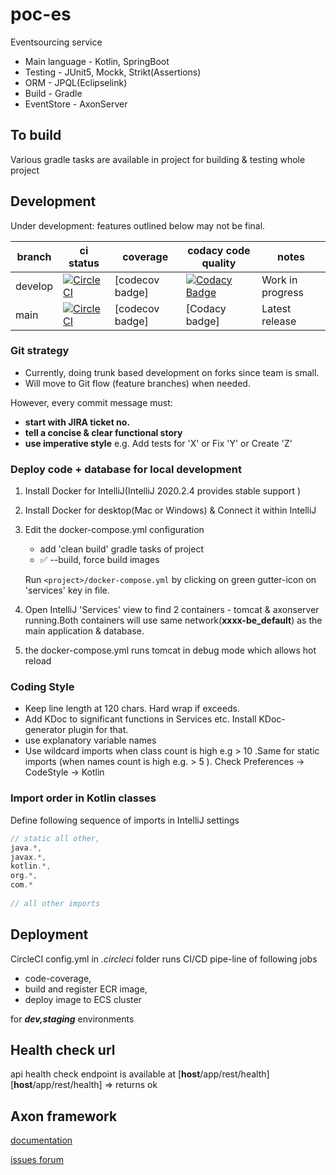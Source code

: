 # poc-es
Eventsourcing service

- Main language - Kotlin, SpringBoot
- Testing - JUnit5, Mockk, Strikt(Assertions)
- ORM - JPQL(Eclipselink)
- Build - Gradle
- EventStore - AxonServer

## To build

Various gradle tasks are available in project for building & testing whole project

## Development

Under development: features outlined below may not be final.

<!-- prettier-ignore -->
| branch  | ci status | coverage | codacy code quality | notes |
| ------  | --------- | -------- | ------------------- | ----- |
| develop | [![CircleCI](https://circleci.com/gh/ANZi-Credible/credible-es/tree/develop.svg?style=svg&circle-token=10014f7cd71881bdc6fd9d1fd0f6fb8bba974f0a)](https://circleci.com/gh/ANZi-Credible/credible-es/tree/develop) | [codecov badge] | [![Codacy Badge](https://app.codacy.com/project/badge/Grade/e2b6bc19f0b74b28a762dd9aa3debefe)](https://www.codacy.com?utm_source=github.com&amp;utm_medium=referral&amp;utm_content=ANZi-Credible/credible-be&amp;utm_campaign=Badge_Grade) | Work in progress |
| main    | [![CircleCI](https://circleci.com/gh/ANZi-Credible/credible-es/tree/main.svg?style=svg&circle-token=10014f7cd71881bdc6fd9d1fd0f6fb8bba974f0a)](https://circleci.com/gh/ANZi-Credible/credible-es/tree/main) | [codecov badge] | [Codacy badge] | Latest release |

### Git strategy

- Currently, doing trunk based development on forks since team is small.
- Will move to Git flow (feature branches) when needed.

However, every commit message must:

- **start with JIRA ticket no.**
- **tell a concise & clear functional story**
- **use imperative style** e.g. Add tests for 'X' or Fix 'Y' or Create 'Z'

### Deploy code + database for local development

1. Install Docker for IntelliJ(IntelliJ 2020.2.4 provides stable support )
2. Install Docker for desktop(Mac or Windows) & Connect it within IntelliJ
3. Edit the docker-compose.yml configuration
    - add 'clean build' gradle tasks of project 
    - :white_check_mark: --build, force build images
    
   Run `<project>/docker-compose.yml` by clicking on green gutter-icon on 'services' key in file. 
   
4. Open IntelliJ 'Services' view to find 2 containers - tomcat & axonserver running.Both containers will use same
   network(**xxxx-be_default**) as the main application & database. 
5. the docker-compose.yml runs tomcat in debug mode which allows hot reload

### Coding Style

- Keep line length at 120 chars. Hard wrap if exceeds.
- Add KDoc to significant functions in Services etc. Install KDoc-generator plugin for that.
- use explanatory variable names
- Use wildcard imports when class count is high e.g > 10 .Same for static imports (when
  names count is high e.g. > 5 ). Check Preferences -> CodeStyle -> Kotlin

### Import order in Kotlin classes

Define following sequence of imports in IntelliJ settings

```java
// static all other,
java.*, 
javax.*,
kotlin.*,
org.*, 
com.*
 
// all other imports
```

## Deployment

CircleCI config.yml in _.circleci_ folder runs CI/CD pipe-line of following jobs
- code-coverage, 
- build and register ECR image,
- deploy image to ECS cluster

for **_dev,staging_** environments


## Health check url
api health check endpoint is available at
[**host**/app/rest/health] 
[**host**/app/rest/health] 
=> returns ok

## Axon framework
[documentation](https://docs.axoniq.io/reference-guide/v/master/)

[issues forum](https://discuss.axoniq.io/)

